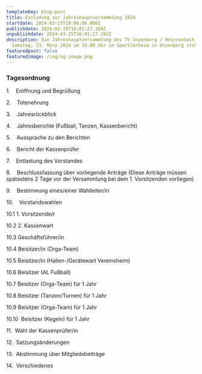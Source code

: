 ```yaml
---
templateKey: blog-post
title: Einladung zur Jahreshauptversammlung 2024
startdate: 2024-03-23T18:00:00.000Z
publishdate: 2024-02-19T16:01:27.384Z
unpublishdate: 2024-03-25T16:01:27.392Z
description: Die Jahreshauptversammlung des TV Unzenberg / Heinzenbach findet am
  Samstag, 23. März 2024 um 19.00 Uhr im Sportlerheim in Unzenberg statt.
featuredpost: false
featuredimage: /img/og-image.png
---
```

### Tagesordnung

1.    Eröffnung und Begrüßung

2.    Totenehrung

3.    Jahresrückblick

4.    Jahresberichte (Fußball, Tanzen, Kassenbericht)

5.    Aussprache zu den Berichten

6.    Bericht der Kassenprüfer

7.    Entlastung des Vorstandes

8.    Beschlussfassung über vorliegende Anträge (Diese Anträge müssen spätestens 2 Tage vor  der Versammlung bei dem 1. Vorsitzenden vorliegen)

9.    Bestimmung eines/einer Wahlleiter/in

10.    Vorstandswahlen

10.1 1. Vorsitzende/r

10.2 2. Kassenwart

10.3 Geschäftsführer/in

10.4 Beisitzer/in (Orga-Team) 

10.5 Beisitzer/in (Hallen-/Gerätewart Vereinsheim)  

10.6 Beisitzer (AL Fußball) 

10.7 Beisitzer (Orga-Team) für 1 Jahr

10.8 Beisitzer (Tanzen/Turnen) für 1 Jahr

10.9 Beisitzer (Orga-Team) für 1 Jahr

10.10  Beisitzer (Kegeln) für 1 Jahr

11.  Wahl der Kassenprüfer/in

12.  Satzungsänderungen

13.  Abstimmung über Mitgliedsbeiträge

14.  Verschiedenes